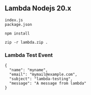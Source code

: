## Lambda Nodejs 20.x
```
index.js
package.json

npm install

zip -r lambda.zip .
```

### Lambda Test Event
```
{
  "name": "myname",
  "email": "mymail@example.com",
  "subject": "lambda-testing",
  "message": "A message from lambda"
}
```
